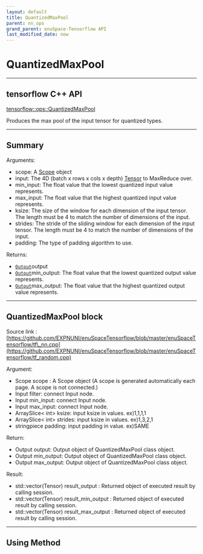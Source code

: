 ```yaml
--- 
layout: default 
title: QuantizedMaxPool 
parent: nn_ops 
grand_parent: enuSpace-Tensorflow API 
last_modified_date: now 
--- 
```


# QuantizedMaxPool

---

## tensorflow C++ API

[tensorflow::ops::QuantizedMaxPool](https://www.tensorflow.org/api_docs/cc/class/tensorflow/ops/quantized-max-pool)

Produces the max pool of the input tensor for quantized types.

---

## Summary

Arguments:

* scope: A [Scope](https://www.tensorflow.org/api_docs/cc/class/tensorflow/scope.html#classtensorflow_1_1_scope) object
* input: The 4D \(batch x rows x cols x depth\) [Tensor](https://www.tensorflow.org/api_docs/cc/class/tensorflow/tensor.html#classtensorflow_1_1_tensor) to MaxReduce over.
* min\_input: The float value that the lowest quantized input value represents.
* max\_input: The float value that the highest quantized input value represents.
* ksize: The size of the window for each dimension of the input tensor. The length must be 4 to match the number of dimensions of the input.
* strides: The stride of the sliding window for each dimension of the input tensor. The length must be 4 to match the number of dimensions of the input.
* padding: The type of padding algorithm to use.

Returns:

* [`Output`](https://www.tensorflow.org/api_docs/cc/class/tensorflow/output.html#classtensorflow_1_1_output)output 
* [`Output`](https://www.tensorflow.org/api_docs/cc/class/tensorflow/output.html#classtensorflow_1_1_output)min\_output: The float value that the lowest quantized output value represents.
* [`Output`](https://www.tensorflow.org/api_docs/cc/class/tensorflow/output.html#classtensorflow_1_1_output)max\_output: The float value that the highest quantized output value represents.

---

## QuantizedMaxPool block

Source link : [https://github.com/EXPNUNI/enuSpaceTensorflow/blob/master/enuSpaceTensorflow/tf\_nn.cpp](https://github.com/EXPNUNI/enuSpaceTensorflow/blob/master/enuSpaceTensorflow/tf_random.cpp)

Argument:

* Scope scope : A Scope object \(A scope is generated automatically each page. A scope is not connected.\)
* Input filter: connect  Input node.
* Input min\_input: connect  Input node.
* Input max\_input: connect  Input node.
* ArraySlice&lt; int&gt; ksize: input ksize in values. ex\)1,1,1,1
* ArraySlice&lt; int&gt; strides: input ksize in values. ex\)1,3,2,1
* stringpiece padding: input padding in value. ex\)SAME

Return:

* Output output: Output object of QuantizedMaxPool class object.
* Output min\_output: Output object of QuantizedMaxPool class object.
* Output max\_output: Output object of QuantizedMaxPool class object.

Result:

* std::vector\(Tensor\) result\_output  : Returned object of executed result by calling session.
* std::vector\(Tensor\) result\_min\_output  : Returned object of executed result by calling session.
* std::vector\(Tensor\) result\_max\_output  : Returned object of executed result by calling session.

---

## Using Method



